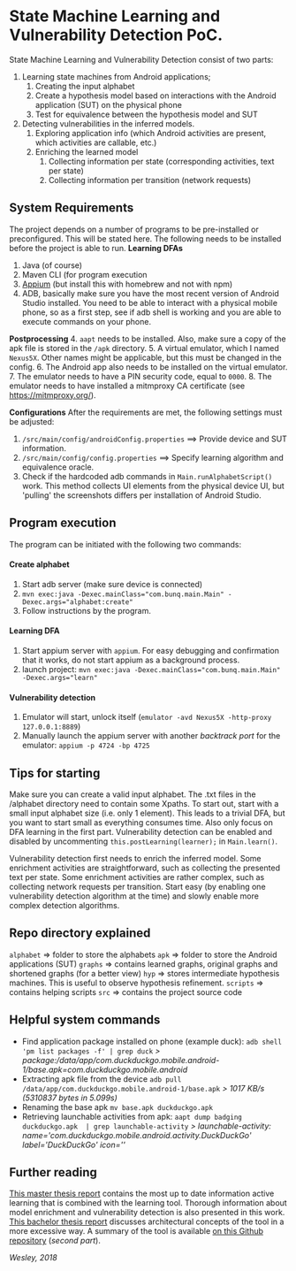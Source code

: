 
# State Machine Learning and Vulnerability Detection PoC.

State Machine Learning and Vulnerability Detection consist of two parts:
1. Learning state machines from Android applications;
    1. Creating the input alphabet
    2. Create a hypothesis model based on interactions with the Android application (SUT) on the physical phone
    3. Test for equivalence between the hypothesis model and SUT
2. Detecting vulnerabilities in the inferred models.
    1. Exploring application info (which Android activities are present, which activities are callable, etc.)
    2. Enriching the learned model
        1. Collecting information per state (corresponding activities, text per state)
        2. Collecting information per transition (network requests)

## System Requirements
The project depends on a number of programs to be pre-installed or preconfigured. This will be stated here. The following needs to be installed before the project is able to run.
**Learning DFAs**
1. Java (of course)
2. Maven CLI (for program execution
2. [Appium](http://appium.io/) (but install this with homebrew and not with npm)
3. ADB, basically make sure you have the most recent version of Android Studio installed. You need to be able to interact with a physical mobile phone, so as a first step, see if adb shell is working and you are able to execute commands on your phone.

**Postprocessing**
4. `aapt` needs to be installed. Also, make sure a copy of the apk file is stored in the `/apk` directory.
5. A virtual emulator, which I named `Nexus5X`. Other names might be applicable, but this must be changed in the config.
6. The Android app also needs to be installed on the virtual emulator.
7. The emulator needs to have a PIN security code, equal to `0000`.
8. The emulator needs to have installed a mitmproxy CA certificate (see https://mitmproxy.org/).

**Configurations**
After the requirements are met, the following settings must be adjusted:
1. `/src/main/config/androidConfig.properties` ==> Provide device and SUT information.
2. `/src/main/config/config.properties` ==> Specify learning algorithm and equivalence oracle.
3. Check if the hardcoded adb commands in `Main.runAlphabetScript()` work. This method collects UI elements from the physical device UI, but 'pulling' the screenshots differs per installation of Android Studio.

## Program execution
The program can be initiated with the following two commands:
#### Create alphabet
1. Start adb server (make sure device is connected)
2. `mvn exec:java -Dexec.mainClass="com.bunq.main.Main" -Dexec.args="alphabet:create"`
3. Follow instructions by the program.

#### Learning DFA
1. Start appium server with `appium`. For easy debugging and confirmation that it works, do not start appium as a background process.
2. launch project: `mvn exec:java -Dexec.mainClass="com.bunq.main.Main" -Dexec.args="learn"`

#### Vulnerability detection
1. Emulator will start, unlock itself (`emulator -avd Nexus5X -http-proxy 127.0.0.1:8889`)
2. Manually launch the appium server with another *backtrack port* for the emulator: `appium -p 4724 -bp 4725`

## Tips for starting
Make sure you can create a valid input alphabet. The .txt files in the /alphabet directory need to contain some Xpaths. To start out, start with a small input alphabet size (i.e. only 1 element). This leads to a trivial DFA, but you want to start small as everything consumes time. Also only focus on DFA learning in the first part. Vulnerability detection can be enabled and disabled by uncommenting `this.postLearning(learner);` in `Main.learn()`.

Vulnerability detection first needs to enrich the inferred model. Some enrichment activities are straightforward, such as collecting the presented text per state. Some enrichment activities are rather complex, such as collecting network requests per transition. Start easy (by enabling one vulnerability detection algorithm at the time) and slowly enable more complex detection algorithms.

## Repo directory explained
`alphabet` ⇒ folder to store the alphabets
`apk` ⇒ folder to store the Android applications (SUT)
`graphs` ⇒ contains learned graphs, original graphs and shortened graphs (for a better view)
`hyp` ⇒ stores intermediate hypothesis machines. This is useful to observe hypothesis refinement.
`scripts` ⇒ contains helping scripts
`src` ⇒ contains the project source code

## Helpful system commands

* Find application package installed on phone (example duck): `adb shell 'pm list packages -f' | grep duck`
*> package:/data/app/com.duckduckgo.mobile.android-1/base.apk=com.duckduckgo.mobile.android*
* Extracting apk file from the device `adb pull /data/app/com.duckduckgo.mobile.android-1/base.apk`
*> 1017 KB/s (5310837 bytes in 5.099s)*
* Renaming the base apk `mv base.apk duckduckgo.apk`
* Retrieving launchable activities from apk: `aapt dump badging duckduckgo.apk  | grep launchable-activity`
*> launchable-activity: name='com.duckduckgo.mobile.android.activity.DuckDuckGo'  label='DuckDuckGo' icon=''*

## Further reading
[This master thesis report](../../docs/MSc._Thesis_Wesley_van_der_Lee.pdf) contains the most up to date information active learning that is combined with the learning tool. Thorough information about model enrichment and vulnerability detection is also presented in this work.
[This bachelor thesis report](http://resolver.tudelft.nl/uuid:37e87645-09a3-4ace-b9b2-dad897292ac9) discusses architectural concepts of the tool in a more excessive way. A summary of the tool is available [on this Github repository](https://github.com/TUDelft-CS4110/2016-sre-crew/blob/master/Report.md) (*second part*).


*Wesley, 2018*